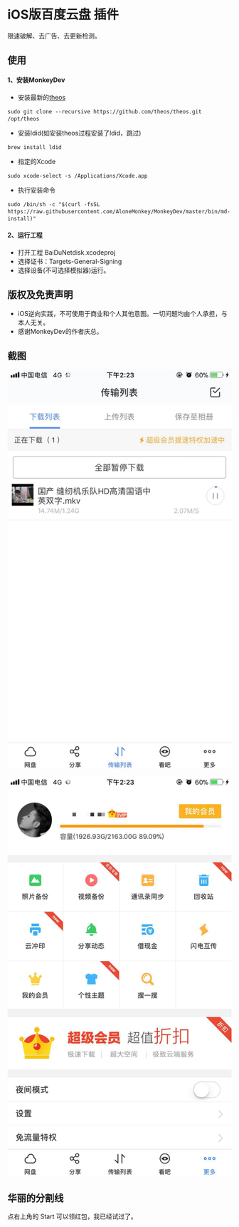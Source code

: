 # iOS版百度云盘 插件

限速破解、去广告、去更新检测。

## 使用

#### 1、安装MonkeyDev

- 安装最新的[theos](https://github.com/theos/theos/wiki/Installation)

```
sudo git clone --recursive https://github.com/theos/theos.git /opt/theos

```

- 安装ldid(如安装theos过程安装了ldid，跳过)

```
brew install ldid
```

- 指定的Xcode

```
sudo xcode-select -s /Applications/Xcode.app
```

- 执行安装命令

```
sudo /bin/sh -c "$(curl -fsSL https://raw.githubusercontent.com/AloneMonkey/MonkeyDev/master/bin/md-install)"
```

#### 2、运行工程

- 打开工程 BaiDuNetdisk.xcodeproj 
- 选择证书：Targets-General-Signing
- 选择设备(不可选择模拟器)运行。


## 版权及免责声明

- iOS逆向实践，不可使用于商业和个人其他意图。一切问题均由个人承担，与本人无关。
- 感谢MonkeyDev的作者庆总。



## 截图



![img01](./resources/img01.jpeg)



![img02](./resources/img02.jpeg)





## 华丽的分割线

点右上角的 Start 可以领红包，我已经试过了。





